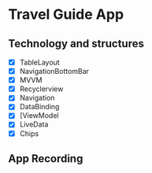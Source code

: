 # Travel Guide App

## Technology and structures
- [x] TableLayout
- [x] NavigationBottomBar
- [x] MVVM
- [x] Recyclerview
- [x] Navigation
- [x] DataBinding 
- [x] [ViewModel
- [x] LiveData 
- [x] Chips

## App Recording
